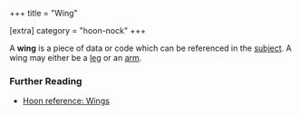 +++
title = "Wing"

[extra]
category = "hoon-nock"
+++

A **wing** is a piece of data or code which can be referenced in the
[subject](/reference/glossary/subject). A wing may either be a
[leg](/reference/glossary/leg) or an [arm](/reference/glossary/arm).

### Further Reading

- [Hoon reference: Wings](/reference/hoon/limbs/wing)
